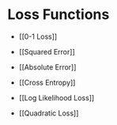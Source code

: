 # Loss Functions
- [[0-1 Loss]]

- [[Squared Error]]

- [[Absolute Error]]

- [[Cross Entropy]]

- [[Log Likelihood Loss]]
- [[Quadratic Loss]]
